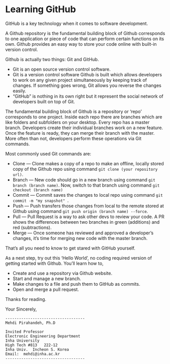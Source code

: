 # Learning GitHub

GitHub is a key technology when it comes to software development. 

A Github repository is the fundamental building block of Github corresponds to one application or piece of code that can perform certain functions on its own.
Github provides an easy way to store your code online with built-in version control.

Github is actually two things: Git and GitHub.

* Git is an open source version control software. 
* Git is a version control software Github is built which allows developers to work on any given project simultaneously by keeping track of changes. 
If something goes wrong, Git allows you reverse the changes easily.
* “GitHub” is nothing in its own right but it represent the social network of developers built on top of Git. 

The fundamental building block of Github is a repository or ‘repo’ corresponds to one project. 
Inside each repo there are branches which are like folders and subfolders on your desktop.
Every repo has a master branch. Developers create their individual branches work on a new feature. 
Once the feature is ready, they can merge their branch with the master. 
More often than not, developers perform these operations via Git commands.

Most commonly used Git commands are:
* Clone  — Clone makes a copy of a repo to make an offline, locally stored copy of the Github repo using command `git clone (your repository url)`. 
* Branch — New code should go in a new branch using command `git branch (branch name)`. Now, switch to that branch using command `git  checkout (branch name)`
* Commit — Commit saves the changes to local repo using command `git commit -m "my snapshot" `.
* Push   — Push transfers those changes from local to the remote stored at Github using command `git push origin (branch name) --force`. 
* Pull   — Pull Request is a way to ask other devs to review your code. A PR shows the differences between two branches in green (additions) and red (subtractions).
* Merge  — Once someone has reviewed and approved a developer’s changes, it’s time for merging new code with the master branch.

That’s all you need to know to get stared with GitHub yourself.

As a next step, try out this ‘Hello World’, no coding required version of getting started with Github.
You’ll learn how to,

* Create and use a repository via Github website. 
* Start and manage a new branch.
* Make changes to a file and push them to GitHub as commits. 
* Open and merge a pull request.

Thanks for reading.

Your Sincerely,
```
-----------------------------------
Mehdi Pirahandeh, Ph.D

Invited Professor
Electronic Engineering Department
Inha University
High Tech #813   222-12
Inha Univ.  Incheon S. Korea
Email:  mehdi@inha.ac.kr
-----------------------------------
```
